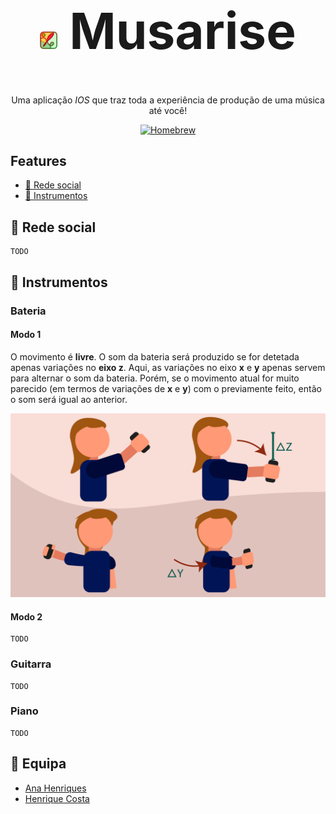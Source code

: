 <h1 style="font-size:80px" align="center"><img height=28cm src="docImages/logo.png"> Musarise</h1>

<p align="center">Uma aplicação <i>IOS</i> que traz toda a experiência de produção de uma música até você!</p> 

<p align="center">
<a href="https://formulae.brew.sh/formula/semgrep">
<img src="https://img.shields.io/badge/Swift-5.5-orange" alt="Homebrew" />
</a>
</p>

<h2> Features </h2>

* [📱 Rede social](#redeSocial)
* [🎵 Instrumentos](#instrumentos)

<a name="redeSocial"><h2>📱 Rede social</h2></a>

```
TODO
```

<a name="instrumentos"><h2>🎵 Instrumentos</h2></a>

### Bateria

#### **Modo 1**

O movimento é **livre**. O som da bateria será produzido se for detetada apenas variações no **eixo z**. Aqui, as variações no eixo **x** e **y** apenas servem para alternar o som da bateria. Porém, se o movimento atual for muito parecido (em termos de variações de **x** e **y**) com o previamente feito, então o som será igual ao anterior.

![Texto alternativo da imagem](docImages/img1.png)

#### **Modo 2**

```
TODO
``` 

### Guitarra

```
TODO
```

### Piano

```
TODO
```

<h2> 👥 Equipa </h2>


- <a href="https://github.com/sailoring-rgb">Ana Henriques</a>
- <a href="https://github.com/LittleLevi05">Henrique Costa</a>
